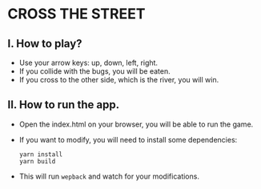 # CROSS THE STREET

## I. How to play?

- Use your arrow keys: up, down, left, right.
- If you collide with the bugs, you will be eaten.
- If you cross to the other side, which is the river, you will win.


## II. How to run the app.

- Open the index.html on your browser, you will be able to run the game.
- If you want to modify, you will need to install some dependencies:
       
    ```
    yarn install
    yarn build
    ```

- This will run `wepback` and watch for your modifications.
